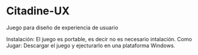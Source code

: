# Citadine-UX
Juego para diseño de experiencia de usuario

Instalación: 
  El juego es portable, es decir no es necesario intalación.
Como Jugar: 
  Descargar el juego y ejecturarlo en una plataforma Windows.
